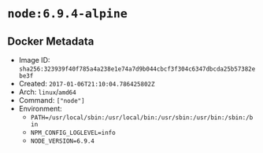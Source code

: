 # `node:6.9.4-alpine`

## Docker Metadata

- Image ID: `sha256:323939f40f785a4a238e1e74a7d9b044cbcf3f304c6347dbcda25b57382ebe3f`
- Created: `2017-01-06T21:10:04.786425802Z`
- Arch: `linux`/`amd64`
- Command: `["node"]`
- Environment:
  - `PATH=/usr/local/sbin:/usr/local/bin:/usr/sbin:/usr/bin:/sbin:/bin`
  - `NPM_CONFIG_LOGLEVEL=info`
  - `NODE_VERSION=6.9.4`
